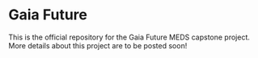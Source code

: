 # Gaia Future

This is the official repository for the Gaia Future MEDS capstone project. More details about this project are to be posted soon!
